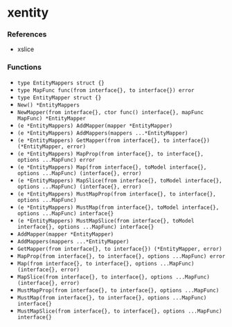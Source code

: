 # xentity

### References

+ xslice

### Functions

+ `type EntityMappers struct {}`
+ `type MapFunc func(from interface{}, to interface{}) error`
+ `type EntityMapper struct {}`
+ `New() *EntityMappers`
+ `NewMapper(from interface{}, ctor func() interface{}, mapFunc MapFunc) *EntityMapper`
+ `(e *EntityMappers) AddMapper(mapper *EntityMapper)`
+ `(e *EntityMappers) AddMappers(mappers ...*EntityMapper)`
+ `(e *EntityMappers) GetMapper(from interface{}, to interface{}) (*EntityMapper, error)`
+ `(e *EntityMappers) MapProp(from interface{}, to interface{}, options ...MapFunc) error`
+ `(e *EntityMappers) Map(from interface{}, toModel interface{}, options ...MapFunc) (interface{}, error)`
+ `(e *EntityMappers) MapSlice(from interface{}, toModel interface{}, options ...MapFunc) (interface{}, error)`
+ `(e *EntityMappers) MustMapProp(from interface{}, to interface{}, options ...MapFunc)`
+ `(e *EntityMappers) MustMap(from interface{}, toModel interface{}, options ...MapFunc) interface{}`
+ `(e *EntityMappers) MustMapSlice(from interface{}, toModel interface{}, options ...MapFunc) interface{}`
+ `AddMapper(mapper *EntityMapper)`
+ `AddMappers(mappers ...*EntityMapper)`
+ `GetMapper(from interface{}, to interface{}) (*EntityMapper, error)`
+ `MapProp(from interface{}, to interface{}, options ...MapFunc) error`
+ `Map(from interface{}, to interface{}, options ...MapFunc) (interface{}, error)`
+ `MapSlice(from interface{}, to interface{}, options ...MapFunc) (interface{}, error)`
+ `MustMapProp(from interface{}, to interface{}, options ...MapFunc)`
+ `MustMap(from interface{}, to interface{}, options ...MapFunc) interface{}`
+ `MustMapSlice(from interface{}, to interface{}, options ...MapFunc) interface{}`
